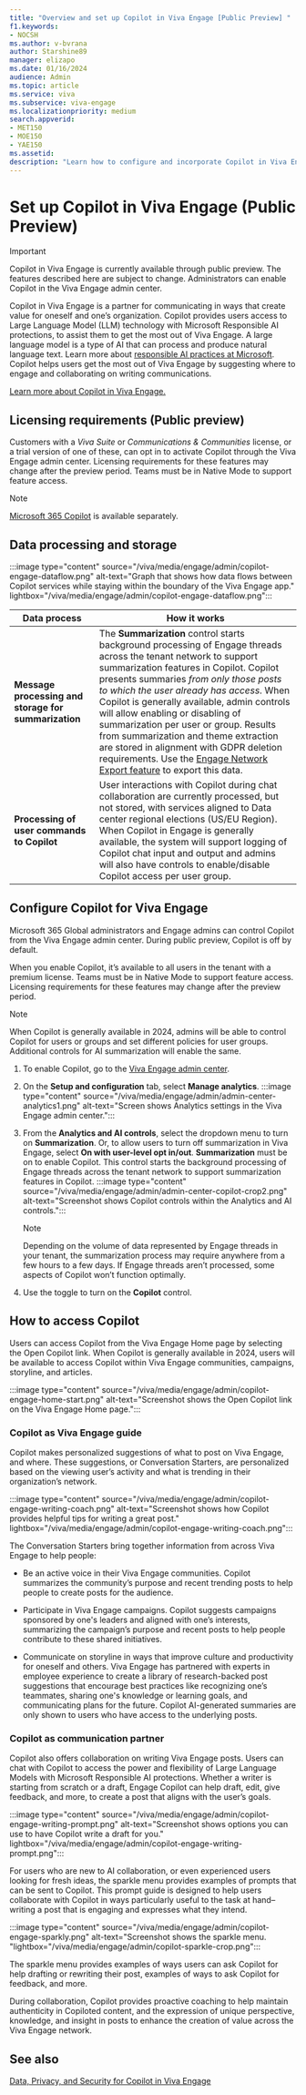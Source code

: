 ```yaml
---
title: "Overview and set up Copilot in Viva Engage [Public Preview] "
f1.keywords:
- NOCSH
ms.author: v-bvrana
author: Starshine89
manager: elizapo
ms.date: 01/16/2024
audience: Admin
ms.topic: article
ms.service: viva
ms.subservice: viva-engage
ms.localizationpriority: medium
search.appverid:
- MET150
- MOE150
- YAE150
ms.assetid: 
description: "Learn how to configure and incorporate Copilot in Viva Engage [Public Preview] into your organization"
---
```


# Set up Copilot in Viva Engage (Public Preview) 

>[!IMPORTANT]
>Copilot in Viva Engage is currently available through public preview. The features described here are subject to change. Administrators can enable Copilot in the Viva Engage admin center.

Copilot in Viva Engage is a partner for communicating in ways that create value for oneself and one’s organization. Copilot provides users access to Large Language Model (LLM) technology with Microsoft Responsible AI protections, to assist them to get the most out of Viva Engage. A large language model is a type of AI that can process and produce natural language text. Learn more about [responsible AI practices at Microsoft](/ai/responsible-ai). Copilot helps users get the most out of Viva Engage by suggesting where to engage and collaborating on writing communications.

[Learn more about Copilot in Viva Engage.](https://go.microsoft.com/fwlink/?linkid=2258512)

## Licensing requirements (Public preview)

Customers with a *Viva Suite* or *Communications & Communities* license, or a trial version of one of these, can opt in to activate Copilot through the Viva Engage admin center. Licensing requirements for these features may change after the preview period. Teams must be in Native Mode to support feature access.

>[!NOTE]
>[Microsoft 365 Copilot](/microsoft-365/enterprise/copilot-for-microsoft-365) is available separately.

## Data processing and storage 

:::image type="content" source="/viva/media/engage/admin/copilot-engage-dataflow.png" alt-text="Graph that shows how data flows between Copilot services while staying within the boundary of the Viva Engage app." lightbox="/viva/media/engage/admin/copilot-engage-dataflow.png":::

| Data process | How it works |
|---|---|
|**Message processing and storage for summarization**| The **Summarization** control starts background processing of Engage threads across the tenant network to support summarization features in Copilot. Copilot presents summaries *from only those posts to which the user already has access*. When Copilot is generally available, admin controls will allow enabling or disabling of summarization per user or group. Results from summarization and theme extraction are stored in alignment with GDPR deletion requirements. Use the [Engage Network Export feature](/Viva/engage/eac-as-manage-data#export-tenant-data-by-date-range) to export this data. | 
|**Processing of user commands to Copilot**|User interactions with Copilot during chat collaboration are currently processed, but not stored, with services aligned to Data center regional elections (US/EU Region). When Copilot in Engage is generally available, the system will support logging of Copilot chat input and output and admins will also have controls to enable/disable Copilot access per user group.|

## Configure Copilot for Viva Engage

Microsoft 365 Global administrators and Engage admins can control Copilot from the Viva Engage admin center. During public preview, Copilot is off by default.

When you enable Copilot, it’s available to all users in the tenant with a premium license. Teams must be in Native Mode to support feature access. Licensing requirements for these features may change after the preview period.

>[!NOTE]
>When Copilot is generally available in 2024, admins will be able to control Copilot for users or groups and set different policies for user groups.  Additional controls for AI summarization will enable the same.

1.	To enable Copilot, go to the [Viva Engage admin center](/Viva/engage/eac-as-access-eac).
1.	On the **Setup and configuration** tab, select **Manage analytics**.
    :::image type="content" source="/viva/media/engage/admin/admin-center-analytics1.png" alt-text="Screen shows Analytics settings in the Viva Engage admin center.":::
1. From the **Analytics and AI controls**, select the dropdown menu to turn on **Summarization**. Or, to allow users to turn off summarization in Viva Engage, select **On with user-level opt in/out**.
**Summarization** must be on to enable Copilot. This control starts the background processing of Engage threads across the tenant network to support summarization features in Copilot.
    :::image type="content" source="/viva/media/engage/admin/admin-center-copilot-crop2.png" alt-text="Screenshot shows Copilot controls within the Analytics and AI controls.":::

    >[!NOTE] 
    >Depending on the volume of data represented by Engage threads in your tenant, the summarization process may require anywhere from a few hours to a few days. If Engage threads aren’t processed, some aspects of Copilot won’t function optimally.

1. Use the toggle to turn on the **Copilot** control.

## How to access Copilot

Users can access Copilot from the Viva Engage Home page by selecting the Open Copilot link. 
When Copilot is generally available in 2024, users will be available to access Copilot within Viva Engage communities, campaigns, storyline, and articles.

:::image type="content" source="/viva/media/engage/admin/copilot-engage-home-start.png" alt-text="Screenshot shows the Open Copilot link on the Viva Engage Home page.":::

### Copilot as Viva Engage guide

Copilot makes personalized suggestions of what to post on Viva Engage, and where. These suggestions, or Conversation Starters, are personalized based on the viewing user’s activity and what is trending in their organization’s network.

:::image type="content" source="/viva/media/engage/admin/copilot-engage-writing-coach.png" alt-text="Screenshot shows how Copilot provides helpful tips for writing a great post." lightbox="/viva/media/engage/admin/copilot-engage-writing-coach.png":::

The Conversation Starters bring together information from across Viva Engage to help people:

- Be an active voice in their Viva Engage communities. Copilot summarizes the community’s purpose and recent trending posts to help people to create posts for the audience.

- Participate in Viva Engage campaigns. Copilot suggests campaigns sponsored by one's leaders and aligned with one’s interests, summarizing the campaign’s purpose and recent posts to help people contribute to these shared initiatives.

- Communicate on storyline in ways that improve culture and productivity for oneself and others. Viva Engage has partnered with experts in employee experience to create a library of research-backed post suggestions that encourage best practices like recognizing one’s teammates, sharing one's knowledge or learning goals, and communicating plans for the future.
Copilot AI-generated summaries are only shown to users who have access to the underlying posts.

### Copilot as communication partner

Copilot also offers collaboration on writing Viva Engage posts. Users can chat with Copilot to access the power and flexibility of Large Language Models with Microsoft Responsible AI protections. Whether a writer is starting from scratch or a draft, Engage Copilot can help draft, edit, give feedback, and more, to create a post that aligns with the user’s goals.

:::image type="content" source="/viva/media/engage/admin/copilot-engage-writing-prompt.png" alt-text="Screenshot shows options you can use to have Copilot write a draft for you." lightbox="/viva/media/engage/admin/copilot-engage-writing-prompt.png":::

For users who are new to AI collaboration, or even experienced users looking for fresh ideas, the sparkle menu provides examples of prompts that can be sent to Copilot. This prompt guide is designed to help users collaborate with Copilot in ways particularly useful to the task at hand–writing a post that is engaging and expresses what they intend.

:::image type="content" source="/viva/media/engage/admin/copilot-engage-sparkly.png" alt-text="Screenshot shows the sparkle menu. "lightbox="/viva/media/engage/admin/copilot-sparkle-crop.png":::

The sparkle menu provides examples of ways users can ask Copilot for help drafting or rewriting their post, examples of ways to ask Copilot for feedback, and more.

During collaboration, Copilot provides proactive coaching to help maintain authenticity in Copiloted content, and the expression of unique perspective, knowledge, and insight in posts to enhance the creation of value across the Viva Engage network.

## See also

[Data, Privacy, and Security for Copilot in Viva Engage](/Viva/engage/manage-security-and-compliance/data-privacy-security-copilot-engage)
